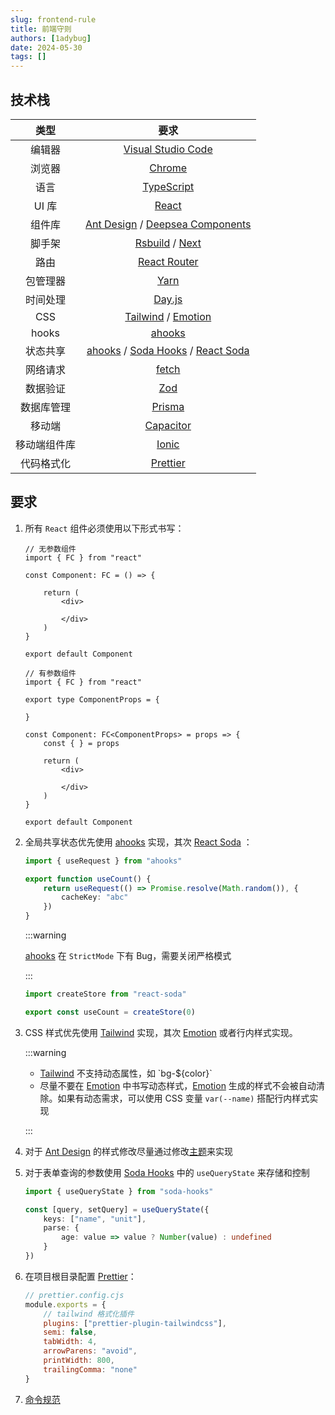```yaml
---
slug: frontend-rule
title: 前端守则
authors: [1adybug]
date: 2024-05-30
tags: []
---
```


## 技术栈

| 类型 | 要求 |
| :----: | :----: |
| 编辑器 | [Visual Studio Code](https://code.visualstudio.com/) |
| 浏览器 | [Chrome](https://www.google.com/intl/en/chrome/?standalone=1) |
| 语言 | [TypeScript](https://www.typescriptlang.org/) |
| UI 库 | [React](https://zh-hans.react.dev/) |
| 组件库 | [Ant Design](https://ant-design.antgroup.com/index-cn) / [Deepsea Components](https://www.npmjs.com/package/deepsea-components) |
| 脚手架 | [Rsbuild](https://rsbuild.dev/zh/) / [Next](https://nextjs.org/) |
| 路由 | [React Router](https://reactrouter.com/en/main) |
| 包管理器 | [Yarn](https://yarnpkg.com/) |
| 时间处理 | [Day.js](https://day.js.org/zh-CN/) |
| CSS | [Tailwind](https://tailwindcss.com/docs/installation) / [Emotion](https://emotion.sh/docs/introduction) |
| hooks | [ahooks](https://ahooks.js.org/zh-CN/) |
| 状态共享 | [ahooks](https://ahooks.js.org/zh-CN/) / [Soda Hooks](https://www.npmjs.com/package/soda-hooks) / [React Soda](https://www.npmjs.com/package/react-soda) |
| 网络请求 | [fetch](https://developer.mozilla.org/zh-CN/docs/Web/API/fetch) |
| 数据验证 | [Zod](https://zod.dev/) |
| 数据库管理 | [Prisma](https://www.prisma.io/) |
| 移动端 | [Capacitor](https://capacitorjs.com/) |
| 移动端组件库 | [Ionic](https://ionicframework.com/docs/components) |
| 代码格式化 | [Prettier](https://marketplace.visualstudio.com/items?itemName=esbenp.prettier-vscode) |

## 要求

1. 所有 `React` 组件必须使用以下形式书写：

    ```tsx
    // 无参数组件
    import { FC } from "react"
    
    const Component: FC = () => {
    
        return (
            <div>
                
            </div>
        )
    }
    
    export default Component

    // 有参数组件
    import { FC } from "react"
    
    export type ComponentProps = {
    
    }
    
    const Component: FC<ComponentProps> = props => {
        const { } = props
    
        return (
            <div>
                
            </div>
        )
    }
    
    export default Component
    ```

2. 全局共享状态优先使用 [ahooks](https://ahooks.js.org/zh-CN/) 实现，其次 [React Soda](https://www.npmjs.com/package/react-soda) ：

    ```TypeScript
    import { useRequest } from "ahooks"

    export function useCount() {
        return useRequest(() => Promise.resolve(Math.random()), {
            cacheKey: "abc"
        })
    }
    ```

    :::warning

    [ahooks](https://ahooks.js.org/zh-CN/) 在 `StrictMode` 下有 Bug，需要关闭严格模式

    :::

    ```TypeScript
    import createStore from "react-soda"

    export const useCount = createStore(0)
    ```

3. CSS 样式优先使用 [Tailwind](https://tailwindcss.com/docs/installation) 实现，其次 [Emotion](https://emotion.sh/docs/introduction) 或者行内样式实现。

    :::warning

    - [Tailwind](https://tailwindcss.com/docs/installation) 不支持动态属性，如 \`bg-$\{color\}\`
    - 尽量不要在 [Emotion](https://emotion.sh/docs/introduction) 中书写动态样式，[Emotion](https://emotion.sh/docs/introduction) 生成的样式不会被自动清除。如果有动态需求，可以使用 CSS 变量 `var(--name)` 搭配行内样式实现

    :::

4. 对于 [Ant Design](https://ant-design.antgroup.com/index-cn) 的样式修改尽量通过修改[主题](https://ant-design.antgroup.com/docs/react/customize-theme-cn)来实现
5. 对于表单查询的参数使用 [Soda Hooks](https://www.npmjs.com/package/soda-hooks) 中的 `useQueryState` 来存储和控制

    ```TypeScript
    import { useQueryState } from "soda-hooks"

    const [query, setQuery] = useQueryState({
        keys: ["name", "unit"],
        parse: {
            age: value => value ? Number(value) : undefined
        }
    })
    ```

6. 在项目根目录配置 [Prettier](https://marketplace.visualstudio.com/items?itemName=esbenp.prettier-vscode)：

    ```js
    // prettier.config.cjs
    module.exports = {
        // tailwind 格式化插件
        plugins: ["prettier-plugin-tailwindcss"],
        semi: false,
        tabWidth: 4,
        arrowParens: "avoid",
        printWidth: 800,
        trailingComma: "none"
    }
    ```

7. [命令规范](/naming-convention)
